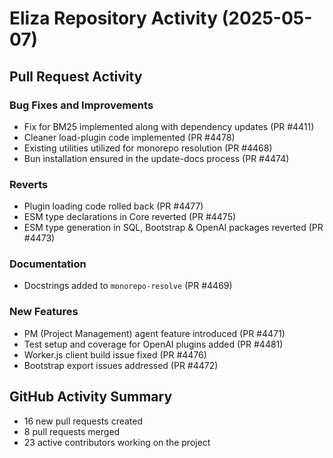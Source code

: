 # Eliza Repository Activity (2025-05-07)

## Pull Request Activity

### Bug Fixes and Improvements
- Fix for BM25 implemented along with dependency updates (PR #4411)
- Cleaner load-plugin code implemented (PR #4478)
- Existing utilities utilized for monorepo resolution (PR #4468)
- Bun installation ensured in the update-docs process (PR #4474)

### Reverts
- Plugin loading code rolled back (PR #4477)
- ESM type declarations in Core reverted (PR #4475)
- ESM type generation in SQL, Bootstrap & OpenAI packages reverted (PR #4473)

### Documentation
- Docstrings added to `monorepo-resolve` (PR #4469)

### New Features
- PM (Project Management) agent feature introduced (PR #4471)
- Test setup and coverage for OpenAI plugins added (PR #4481)
- Worker.js client build issue fixed (PR #4476)
- Bootstrap export issues addressed (PR #4472)

## GitHub Activity Summary
- 16 new pull requests created
- 8 pull requests merged
- 23 active contributors working on the project